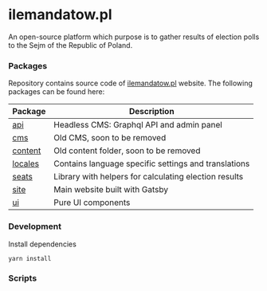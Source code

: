# ilemandatow.pl

An open-source platform which purpose is to gather results of election polls to the Sejm of the Republic of Poland.

### Packages

Repository contains source code of [ilemandatow.pl](https://ilemandatow.pl) website. The following packages can be found here:

| Package                                                                      | Description                                           |
| ---------------------------------------------------------------------------- | ----------------------------------------------------- |
| [api](https://github.com/MMMalik/ilemandatow/tree/main/packages/api)         | Headless CMS: Graphql API and admin panel             |
| [cms](https://github.com/MMMalik/ilemandatow/tree/main/packages/cms)         | Old CMS, soon to be removed                           |
| [content](https://github.com/MMMalik/ilemandatow/tree/main/packages/content) | Old content folder, soon to be removed                |
| [locales](https://github.com/MMMalik/ilemandatow/tree/main/packages/locales) | Contains language specific settings and translations  |
| [seats](https://github.com/MMMalik/ilemandatow/tree/main/packages/seats)     | Library with helpers for calculating election results |
| [site](https://github.com/MMMalik/ilemandatow/tree/main/packages/site)       | Main website built with Gatsby                        |
| [ui](https://github.com/MMMalik/ilemandatow/tree/main/packages/content)      | Pure UI components                                    |

### Development

Install dependencies

```
yarn install
```

### Scripts
